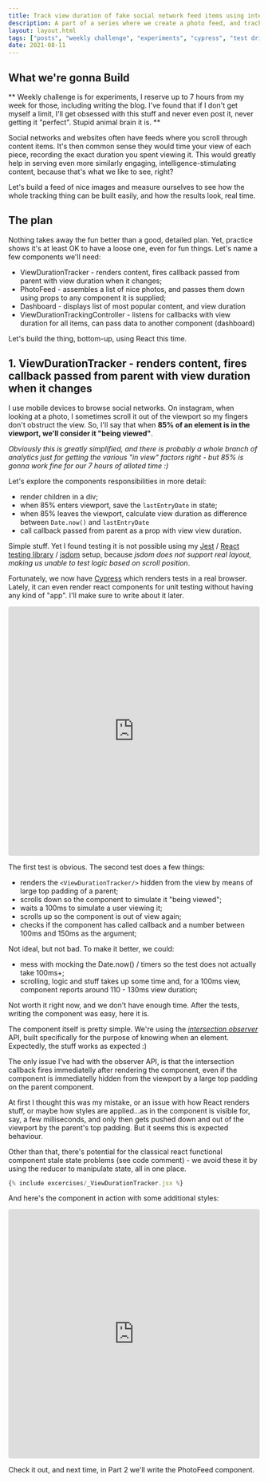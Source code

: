```yaml
---
title: Track view duration of fake social network feed items using intersection observer. Part 1.
description: A part of a series where we create a photo feed, and track the view duration of each item, displaying results in a real time dashboard. Should look cool, and show me my favorite pics.
layout: layout.html
tags: ["posts", "weekly challenge", "experiments", "cypress", "test driven development"]
date: 2021-08-11
---
```


## What we're gonna Build

** Weekly challenge is for experiments, I reserve up to 7 hours from my week for those, including writing the blog. I've found that if I don't get myself a limit, I'll get obsessed with this stuff and never even post it, never getting it "perfect". Stupid animal brain it is. **

Social networks and websites often have feeds where you scroll through content items. It's then common sense they would time your view of each piece, recording the exact duration you spent viewing it. This would greatly help in serving even more similarly engaging, intelligence-stimulating content, because that's what we like to see, right?

Let's build a feed of nice images and measure ourselves to see how the whole tracking thing can be built easily, and how the results look, real time. 

## The plan

Nothing takes away the fun better than a good, detailed plan. Yet, practice shows it's at least OK to have a loose one, even for fun things. Let's name a few components we'll need:

- ViewDurationTracker - renders content, fires callback passed from parent with view duration when it changes;
- PhotoFeed - assembles a list of nice photos, and passes them down using props to any component it is supplied;
- Dashboard - displays list of most popular content, and view duration
- ViewDurationTrackingController - listens for callbacks with view duration for all items, can pass data to another component (dashboard)

Let's build the thing, bottom-up, using React this time.

## 1. ViewDurationTracker - renders content, fires callback passed from parent with view duration when it changes

I use mobile devices to browse social networks. On instagram, when looking at a photo, I sometimes scroll it out of the viewport so my fingers don't obstruct the view. So, I'll say that when **85% of an element is in the viewport, we'll consider it "being viewed"**. 

*Obviously this is greatly simplified, and there is probably a whole branch of analytics just for getting the various "in view" factors right - but 85% is gonna work fine for our 7 hours of alloted time :)*

Let's explore the components responsibilities in more detail:
- render children in a div;
- when 85% enters viewport, save the `lastEntryDate` in state;
- when 85% leaves the viewport, calculate view duration as difference between `Date.now()` and `lastEntryDate`
- call callback passed from parent as a prop with view view duration.

Simple stuff. Yet I found testing it is not possible using my [Jest](https://jestjs.io/) / [React testing library](https://testing-library.com/docs/react-testing-library/intro/) / [jsdom](https://github.com/jsdom/jsdom) setup, because *jsdom does not support real layout, making us unable to test logic based on scroll position*.

Fortunately, we now have [Cypress](https://www.cypress.io/) which renders tests in a real browser. Lately, it can even render react components for unit testing without having any kind of "app". I'll make sure to write about it later. 

<!-- ```js
{% include excercises/_ViewDurationTracker.spec.js %}
``` -->

<iframe src="https://codesandbox.io/embed/adoring-aryabhata-zxgi7?fontsize=14&hidenavigation=1&module=%2Fsrc%2Fcomponents%2FViewDurationTracker.jsx&theme=dark&view=editor"
     style="width:100%; height:500px; border:0; border-radius: 4px; overflow:hidden;"
     title="adoring-aryabhata-zxgi7"
     allow="accelerometer; ambient-light-sensor; camera; encrypted-media; geolocation; gyroscope; hid; microphone; midi; payment; usb; vr; xr-spatial-tracking"
     sandbox="allow-forms allow-modals allow-popups allow-presentation allow-same-origin allow-scripts"
   ></iframe>

The first test is obvious. The second test does a few things:
- renders the `<ViewDurationTracker/>` hidden from the view by means of large top padding of a parent;
- scrolls down so the component to simulate it "being viewed";
- waits a 100ms to simulate a user viewing it;
- scrolls up so the component is out of view again;
- checks if the component has called callback and a number between 100ms and 150ms as the argument;

Not ideal, but not bad. To make it better, we could:
- mess with mocking the Date.now() / timers so the test does not actually take 100ms+;
- scrolling, logic and stuff takes up some time and, for a 100ms view, component reports around 110 - 130ms view duration;

Not worth it right now, and we don't have enough time. After the tests, writing the component was easy, here it is.

The component itself is pretty simple. We're using the <i>[intersection observer](https://developer.mozilla.org/en-US/docs/Web/API/Intersection_Observer_API)</i> API, built specifically for the purpose of knowing when an element. Expectedly, the stuff works as expected :) 

The only issue I've had with the observer API, is that the intersection callback fires immediatelly after rendering the component, even if the component is immediatelly hidden from the viewport by a large top padding on the parent component. 

At first I thought this was my mistake, or an issue with how React renders stuff, or maybe how styles are applied...as in the component is visible for, say, a few milliseconds, and only then gets pushed down and out of the viewport by the parent's top padding. But it seems this is expected behaviour.

Other than that, there's potential for the classical react functional component stale state problems (see code comment) - we avoid these it by using the reducer to manipulate state, all in one place. 

```js
{% include excercises/_ViewDurationTracker.jsx %}
```

And here's the component in action with some additional styles:
<iframe src="https://codesandbox.io/embed/adoring-aryabhata-zxgi7?fontsize=13&hidenavigation=1&initialpath=%2Fcomponent%2FViewDurationTracker&module=%2Fsrc%2Fcomponents%2FViewDurationTracker.jsx&theme=dark&view=preview"
     style="width:100%; height:500px; border:0; border-radius: 4px; overflow:hidden;"
     title="adoring-aryabhata-zxgi7"
     allow="accelerometer; ambient-light-sensor; camera; encrypted-media; geolocation; gyroscope; hid; microphone; midi; payment; usb; vr; xr-spatial-tracking"
     sandbox="allow-forms allow-modals allow-popups allow-presentation allow-same-origin allow-scripts"
   ></iframe>

   Check it out, and next time, in Part 2 we'll write the PhotoFeed component. 